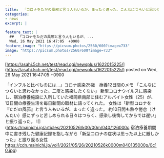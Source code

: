 ```yaml
---
title:  「コロナをただの風邪と言う人もいるが、まったく違った。こんなにつらいと思わなかった。二度と感染したくない」  
categories:
- news
excerpt: |
  
feature_text: |
  ##  「コロナをただの風邪と言う人もいるが、...
  Wed, 26 May 2021 16:47:05  +0900
feature_image: "https://picsum.photos/2560/600?image=733"
image: "https://picsum.photos/2560/600?image=733"
---
```


[https://asahi.5ch.net/test/read.cgi/newsplus/1622015225/](https://asahi.5ch.net/test/read.cgi/newsplus/1622015225/)
posted on Wed, 26 May 2021 16:47:05  +0900

<!--more-->

「インフルと比べものには…」コロナ感染25歳　療養12日間のメモ 「こんなにつらいと思わなかった。二度と感染したくない」 新型コロナウイルスに感染し、宿泊療養施設に入所していた福岡県南部に住むアルバイト女性（25）が、 12日間の療養生活を毎日新聞の取材に語ってくれた。 女性は「新型コロナを『ただの風邪』と言う人もいるが、まったく違った。 約10日間も熱や倦怠（けんたい）感にずっと苦しめられる日々はつらく、感染し後悔してからでは遅い」と振り返った。 ![](https://mainichi.jp/articles/20210526/k00/00m/040/126000c 宿泊療養期間中に書き残した健康記録を指しながら「新型コロナの症状は思った以上に厳しかった」と振り返る女性 https://cdn.mainichi.jp/vol1/2021/05/26/20210526k0000m040135000p/0c10.jpg)
